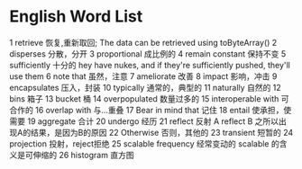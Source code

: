 # English Word List

1 retrieve 恢复,重新取回; The data can be retrieved using toByteArray()
2 disperses 分散，分开
3 proportional 成比例的
4 remain constant 保持不变
5 sufficiently 十分的 hey have nukes, and if they're sufficiently pushed, they'll use them
6 note that 虽然，注意
7 ameliorate 改善
8 impact 影响，冲击
9 encapsulates 压入，封装
10 typically 通常的，典型的
11 naturally 自然的
12 bins 箱子
13 bucket 桶
14 overpopulated 数量过多的
15 interoperable with 可合作的
16 overlap with 与...重叠
17 Bear in mind that 记住
18 entail 使承担，使需要
19 aggregate 合计
20 undergo 经历
21 reflect 反射 A reflect B 之所以出现A的结果，是因为B的原因
22 Otherwise 否则，其他的
23 transient 短暂的
24 projection 投射，reject拒绝
25 scalable frequency 经常变动的 scalable 的含义是可伸缩的
26 histogram 直方图


